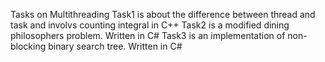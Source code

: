 Tasks on Multithreading
Task1 is about the difference between thread and task and involvs counting integral in C++
Task2 is a modified dining philosophers problem. Written in C#
Task3 is an implementation of non-blocking binary search tree. Written in C# 

